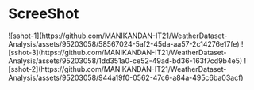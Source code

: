 <html><h1>ScreeShot</h1></html>
![sshot-1](https://github.com/MANIKANDAN-IT21/WeatherDataset-Analysis/assets/95203058/58567024-5af2-45da-aa57-2c14276e17fe)
![sshot-3](https://github.com/MANIKANDAN-IT21/WeatherDataset-Analysis/assets/95203058/1dd351a0-ce52-49ad-bd36-163f7cd9b4e5)
![sshot-2](https://github.com/MANIKANDAN-IT21/WeatherDataset-Analysis/assets/95203058/944a19f0-0562-47c6-a84a-495c6ba03acf)
